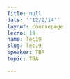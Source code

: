 ```yaml
---
Title: null
date: '"12/2/14"'
layout: coursepage
lecno: 19
name: lec19
slug: lec19
speaker: TBA
topic: TBA

---
```

